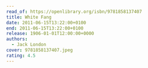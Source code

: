 ```yaml
---
read_of: https://openlibrary.org/isbn/9781858137407
title: White Fang
date: 2011-06-15T13:22:00+0100
end: 2011-06-15T13:22:00+0100
release: 1906-01-01T12:00:00+0000
authors:
  - Jack London
cover: 9781858137407.jpeg
rating: 4.5
---
```


